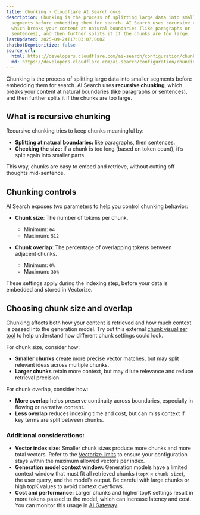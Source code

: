```yaml
---
title: Chunking · Cloudflare AI Search docs
description: Chunking is the process of splitting large data into smaller
  segments before embedding them for search. AI Search uses recursive chunking,
  which breaks your content at natural boundaries (like paragraphs or
  sentences), and then further splits it if the chunks are too large.
lastUpdated: 2025-09-24T17:03:07.000Z
chatbotDeprioritize: false
source_url:
  html: https://developers.cloudflare.com/ai-search/configuration/chunking/
  md: https://developers.cloudflare.com/ai-search/configuration/chunking/index.md
---
```


Chunking is the process of splitting large data into smaller segments before embedding them for search. AI Search uses **recursive chunking**, which breaks your content at natural boundaries (like paragraphs or sentences), and then further splits it if the chunks are too large.

## What is recursive chunking

Recursive chunking tries to keep chunks meaningful by:

* **Splitting at natural boundaries:** like paragraphs, then sentences.
* **Checking the size:** if a chunk is too long (based on token count), it’s split again into smaller parts.

This way, chunks are easy to embed and retrieve, without cutting off thoughts mid-sentence.

## Chunking controls

AI Search exposes two parameters to help you control chunking behavior:

* **Chunk size**: The number of tokens per chunk.

  * Minimum: `64`
  * Maximum: `512`

* **Chunk overlap**: The percentage of overlapping tokens between adjacent chunks.

  * Minimum: `0%`
  * Maximum: `30%`

These settings apply during the indexing step, before your data is embedded and stored in Vectorize.

## Choosing chunk size and overlap

Chunking affects both how your content is retrieved and how much context is passed into the generation model. Try out this external [chunk visualizer tool](https://huggingface.co/spaces/m-ric/chunk_visualizer) to help understand how different chunk settings could look.

For chunk size, consider how:

* **Smaller chunks** create more precise vector matches, but may split relevant ideas across multiple chunks.
* **Larger chunks** retain more context, but may dilute relevance and reduce retrieval precision.

For chunk overlap, consider how:

* **More overlap** helps preserve continuity across boundaries, especially in flowing or narrative content.
* **Less overlap** reduces indexing time and cost, but can miss context if key terms are split between chunks.

### Additional considerations:

* **Vector index size:** Smaller chunk sizes produce more chunks and more total vectors. Refer to the [Vectorize limits](https://developers.cloudflare.com/vectorize/platform/limits/) to ensure your configuration stays within the maximum allowed vectors per index.
* **Generation model context window:** Generation models have a limited context window that must fit all retrieved chunks (`topK` × `chunk size`), the user query, and the model’s output. Be careful with large chunks or high topK values to avoid context overflows.
* **Cost and performance:** Larger chunks and higher topK settings result in more tokens passed to the model, which can increase latency and cost. You can monitor this usage in [AI Gateway](https://developers.cloudflare.com/ai-gateway/).
